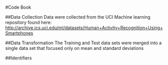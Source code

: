 #Code Book

##Data Collection
Data were collected from the UCI Machine learning repository found here: http://archive.ics.uci.edu/ml/datasets/Human+Activity+Recognition+Using+Smartphones

##Data Transformation
The Training and Test data sets were merged into a single data set that focused only on mean and standard deviations

##Identifiers
